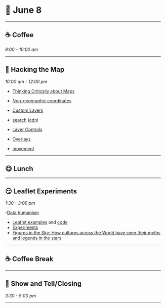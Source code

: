 # 🍂 June 8 

<hr>

## ☕ Coffee
_9:00 - 10:00 am_ 

<hr>

## 🤪 Hacking the Map
_10:00 am - 12:00 pm_ 

- [Thinking Critically about Maps](https://kit.exposingtheinvisible.org/en/critical-maps.html)
- [Non-geographic coordinates](https://leafletjs.com/examples/crs-simple/crs-simple.html)
- [Custom Layers](https://leafletjs.com/examples/extending/extending-2-layers.html)

- [search](https://github.com/stefanocudini/leaflet-search#examples) ([cdn](https://cdnjs.com/libraries/leaflet-search))
- [Layer Controls](https://leafletjs.com/examples/layers-control/)
- [Overlays](https://leafletjs.com/examples/overlays/)
- [movement](https://github.com/Igor-Vladyka/leaflet.motion)

<hr>

## 😋 Lunch

<hr>

## 😏 Leaflet Experiments
_1:30 - 3:00 pm_ 

-[Data humanism](http://giorgialupi.com/data-humanism-my-manifesto-for-a-new-data-wold)
- [Leaflet examples](https://tomickigrzegorz.github.io/leaflet-examples/) and [code](https://github.com/tomickigrzegorz/leaflet-examples/tree/master/docs) 
- [Experiments](https://github.com/jwasilgeo/leaflet-experiments)
- [Figures in the Sky: How cultures across the World have seen their myths and legends in the stars](https://figuresinthesky.visualcinnamon.com/)

<hr>

## ☕ Coffee Break

<hr>

## 🫶 Show and Tell/Closing
_3:30 - 5:00 pm_ 

<hr>

